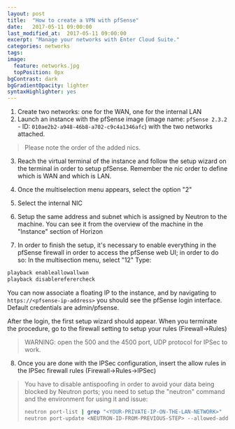 ```yaml
---
layout: post
title:  "How to create a VPN with pfSense"
date:   2017-05-11 09:00:00
last_modified_at:  2017-05-11 09:00:00
excerpt: "Manage your networks with Enter Cloud Suite."
categories: networks
tags:
image:
  feature: networks.jpg
  topPosition: 0px
bgContrast: dark
bgGradientOpacity: lighter
syntaxHighlighter: yes
---
```


1. Create two networks: one for the WAN, one for the internal LAN
2. Launch an instance with the pfSense image (image name: `pfSense 2.3.2` - ID: `010ae2b2-a948-46b8-a702-c9c4a1346afc`) with the two networks attached. 
> Please note the order of the added nics.

3. Reach the virtual terminal of the instance and follow the setup wizard on the terminal in order to setup pfSense. Remember the nic order to define which is WAN and which is LAN.
4. Once the multiselection menu appears, select the option "2"
5. Select the internal NIC
6. Setup the same address and subnet which is assigned by Neutron to the machine. You can see it from the overview of the machine in the "Instance" section of Horizon

7. In order to finish the setup, it's necessary to enable everything in the pfSense firewall in order to access the pfSense web UI; in order to do so: 
In the multisection menu, select "12"
Type:
```bash
playback enableallowallwan
playback disablereferercheck
```
You can now associate a floating IP to the instance, and by navigating to `https://<pfsense-ip-address>` you should see the pfSense login interface. Default credentials are admin/pfsense.

After the login, the first setup wizard should appear. When you terminate the procedure, go to the firewall setting to setup your rules (Firewall->Rules)

> WARNING: open the 500 and the 4500 port, UDP protocol for IPSec to work.

8. Once you are done with the IPSec configuration, insert the allow rules in the IPSec firewall rules (Firewall->Rules->IPSec)

>  You have to disable antispoofing in order to avoid your data being blocked by Neutron ports; you need to setup the "neutron" command and the environment for using it and issue:
> ```bash
> neutron port-list | grep "<YOUR-PRIVATE-IP-ON-THE-LAN-NETWORK>"
> neutron port-update <NEUTRON-ID-FROM-PREVIOUS-STEP> --allowed-address-pairs type=dict list=true ip_address=0.0.0.0/1 ip_address=128.0.0.0/1
> ```